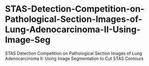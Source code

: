 # STAS-Detection-Competition-on-Pathological-Section-Images-of-Lung-Adenocarcinoma-II-Using-Image-Seg
STAS Detection Competition on Pathological Section Images of Lung Adenocarcinoma II: Using Image Segmentation to Cut STAS Contours
